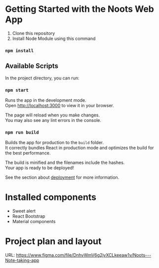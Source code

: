 # Getting Started with the Noots Web App
1. Clone this repository
2. Install Node Module using this command 
  ### `npm install`


## Available Scripts

In the project directory, you can run:

### `npm start`

Runs the app in the development mode.\
Open [http://localhost:3000](http://localhost:3000) to view it in your browser.

The page will reload when you make changes.\
You may also see any lint errors in the console.

### `npm run build`

Builds the app for production to the `build` folder.\
It correctly bundles React in production mode and optimizes the build for the best performance.

The build is minified and the filenames include the hashes.\
Your app is ready to be deployed!

See the section about [deployment](https://facebook.github.io/create-react-app/docs/deployment) for more information.


# Installed components 
-  Sweet alert 
-  React Bootstrap
-  Material components 

# Project plan and layout
URL: https://www.figma.com/file/DnhvWmV6g2jvXCLkeeaw1v/Noots---Note-taking-app

